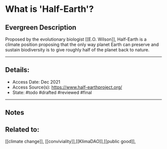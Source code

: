 # What is 'Half-Earth'?
## Evergreen Description
Proposed by the evolutionary biologist [[E.O. Wilson]], Half-Earth is a climate position proposing that the only way planet Earth can preserve and sustain biodiversity is to give roughly half of the planet back to nature.

--- 
## Details:
- Access Date: Dec 2021
- Access Source(s): https://www.half-earthproject.org/
- State: #todo #drafted #reviewed #final 
---
## Notes

## Related to: 
[[climate change]], [[conviviality]],[[KlimaDAO]],[[public good]],